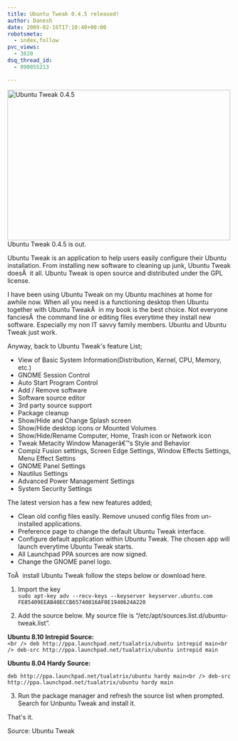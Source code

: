 ```yaml
---
title: Ubuntu Tweak 0.4.5 released!
author: Danesh
date: 2009-02-16T17:10:40+00:00
robotsmeta:
  - index,follow
pvc_views:
  - 3820
dsq_thread_id:
  - 890055213

---
```

<img loading="lazy" class="alignnone size-medium wp-image-1279" title="Ubuntu Tweak 0.4.5" src="/wp-content/uploads/2009/02/ubuntu-tweak-045-500x338.png" alt="Ubuntu Tweak 0.4.5" width="500" height="338" srcset="/wp-content/uploads/2009/02/ubuntu-tweak-045-500x338.png 500w, /wp-content/uploads/2009/02/ubuntu-tweak-045.png 748w" sizes="(max-width: 500px) 100vw, 500px" />  
Ubuntu Tweak 0.4.5 is out.

Ubuntu Tweak is an application to help users easily configure their Ubuntu installation. From installing new software to cleaning up junk, Ubuntu Tweak doesÂ  it all. Ubuntu Tweak is open source and distributed under the GPL license.

I have been using Ubuntu Tweak on my Ubuntu machines at home for awhile now. When all you need is a functioning desktop then Ubuntu together with Ubuntu TweakÂ  in my book is the best choice. Not everyone fanciesÂ  the command line or editing files everytime they install new software. Especially my non IT savvy family members. Ubuntu and Ubuntu Tweak just work.

Anyway, back to Ubuntu Tweak's feature List;

* View of Basic System Information(Distribution, Kernel, CPU, Memory, etc.)  
* GNOME Session Control  
* Auto Start Program Control  
* Add / Remove software  
* Software source editor  
* 3rd party source support  
* Package cleanup  
* Show/Hide and Change Splash screen  
* Show/Hide desktop icons or Mounted Volumes  
* Show/Hide/Rename Computer, Home, Trash icon or Network icon  
* Tweak Metacity Window Managerâ€™s Style and Behavior  
* Compiz Fusion settings, Screen Edge Settings, Window Effects Settings, Menu Effect Settins  
* GNOME Panel Settings  
* Nautilus Settings  
* Advanced Power Management Settings  
* System Security Settings

The latest version has a few new features added;

* Clean old config files easily. Remove unused config files from un-installed applications.  
* Preference page to change the default Ubuntu Tweak interface.  
* Configure default application within Ubuntu Tweak. The chosen app will launch everytime Ubuntu Tweak starts.  
* All Launchpad PPA sources are now signed.  
* Change the GNOME panel logo.

ToÂ  install Ubuntu Tweak follow the steps below or download here.

1. Import the key  
`sudo apt-key adv --recv-keys --keyserver keyserver.ubuntu.com FE85409EEAB40ECCB65740816AF0E1940624A220`

2. Add the source below. My source file is &#8220;/etc/apt/sources.list.d/ubuntu-tweak.list&#8221;.

**Ubuntu 8.10 Intrepid Source:**  
`<br />
deb http://ppa.launchpad.net/tualatrix/ubuntu intrepid main<br />
deb-src http://ppa.launchpad.net/tualatrix/ubuntu intrepid main`

**Ubuntu 8.04 Hardy Source:**

`deb http://ppa.launchpad.net/tualatrix/ubuntu hardy main<br />
deb-src http://ppa.launchpad.net/tualatrix/ubuntu hardy main`

3. Run the package manager and refresh the source list when prompted. Search for Unbuntu Tweak and install it.

That's it.

Source: Ubuntu Tweak